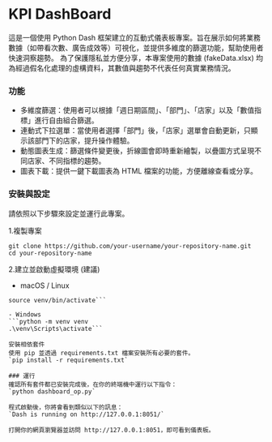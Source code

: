 # KPI DashBoard

這是一個使用 Python Dash 框架建立的互動式儀表板專案。旨在展示如何將業務數據（如帶看次數、廣告成效等）可視化，並提供多維度的篩選功能，幫助使用者快速洞察趨勢。
為了保護隱私並方便分享，本專案使用的數據 (fakeData.xlsx) 均為經過假名化處理的虛構資料，其數值與趨勢不代表任何真實業務情況。

### 功能

- 多維度篩選：使用者可以根據「週日期區間」、「部門」、「店家」以及「數值指標」進行自由組合篩選。
- 連動式下拉選單：當使用者選擇「部門」後，「店家」選單會自動更新，只顯示該部門下的店家，提升操作體驗。
- 動態圖表生成：篩選條件變更後，折線圖會即時重新繪製，以疊圖方式呈現不同店家、不同指標的趨勢。
- 圖表下載：提供一鍵下載圖表為 HTML 檔案的功能，方便離線查看或分享。

### 安裝與設定
請依照以下步驟來設定並運行此專案。

1.複製專案

```
git clone https://github.com/your-username/your-repository-name.git
cd your-repository-name
```

2.建立並啟動虛擬環境 (建議)
- macOS / Linux
```python3 -m venv venv
source venv/bin/activate```

- Windows
```python -m venv venv
.\venv\Scripts\activate```

安裝相依套件
使用 pip 並透過 requirements.txt 檔案安裝所有必要的套件。
`pip install -r requirements.txt`

### 運行
確認所有套件都已安裝完成後，在你的終端機中運行以下指令：
`python dashboard_op.py`

程式啟動後，你將會看到類似以下的訊息：
`Dash is running on http://127.0.0.1:8051/`

打開你的網頁瀏覽器並訪問 http://127.0.0.1:8051，即可看到儀表板。
